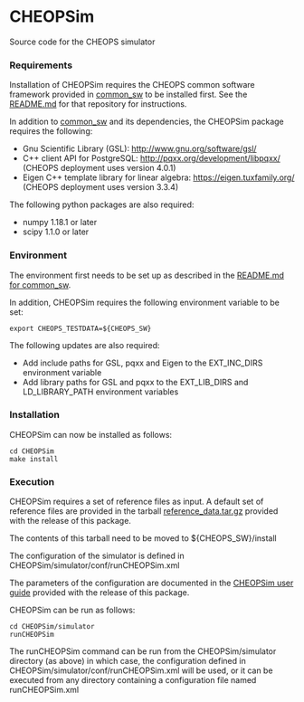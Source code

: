 # CHEOPSim
Source code for the CHEOPS simulator

<h3>Requirements</h3>

Installation of CHEOPSim requires the CHEOPS common software framework provided in [common_sw](https://github.com/davefutyan/common_sw) to be installed first.
See the [README.md](https://github.com/davefutyan/common_sw#readme) for that repository for instructions.

In addition to [common_sw](https://github.com/davefutyan/common_sw) and its dependencies, the CHEOPSim package requires the following:

* Gnu Scientific Library (GSL): http://www.gnu.org/software/gsl/
* C++ client API for PostgreSQL: http://pqxx.org/development/libpqxx/ (CHEOPS deployment uses version 4.0.1)
* Eigen C++ template library for linear algebra: https://eigen.tuxfamily.org/ (CHEOPS deployment uses version 3.3.4)


The following python packages are also required:
* numpy	1.18.1 or later
* scipy	1.1.0 or later

<h3>Environment</h3>

The environment first needs to be set up as described in the
[README.md for common_sw](https://github.com/davefutyan/common_sw#readme).

In addition, CHEOPSim requires the following environment variable to be set:

    export CHEOPS_TESTDATA=${CHEOPS_SW}

The following updates are also required:
* Add include paths for GSL, pqxx and Eigen to the EXT_INC_DIRS environment variable
* Add library paths for GSL and pqxx to the EXT_LIB_DIRS and LD_LIBRARY_PATH environment variables

<h3>Installation</h3>
CHEOPSim can now be installed as follows:

    cd CHEOPSim
    make install

<h3>Execution</h3>

CHEOPSim requires a set of reference files as input. A default set of reference files are provided in the tarball [reference_data.tar.gz](https://github.com/davefutyan/CHEOPSim/releases/download/v1.0/reference_data.tar.gz) provided with the release of this package.

The contents of this tarball need to be moved to ${CHEOPS_SW}/install

The configuration of the simulator is defined in CHEOPSim/simulator/conf/runCHEOPSim.xml

The parameters of the configuration are documented in the [CHEOPSim user guide](https://github.com/davefutyan/CHEOPSim/releases/download/v1.0/CHEOPSim_UserManual.pdf) provided with the release of this package.

CHEOPSim can be run as follows:

    cd CHEOPSim/simulator
    runCHEOPSim

The runCHEOPSim command can be run from the CHEOPSim/simulator directory (as above) in which case, the configuration defined in CHEOPSim/simulator/conf/runCHEOPSim.xml will be used, or it can be executed from any directory containing a configuration file named runCHEOPSim.xml
